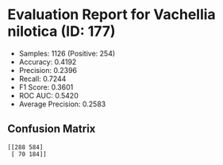 # Evaluation Report for Vachellia nilotica (ID: 177)
- Samples: 1126 (Positive: 254)
- Accuracy: 0.4192
- Precision: 0.2396
- Recall: 0.7244
- F1 Score: 0.3601
- ROC AUC: 0.5420
- Average Precision: 0.2583

## Confusion Matrix
```
[[288 584]
 [ 70 184]]
```